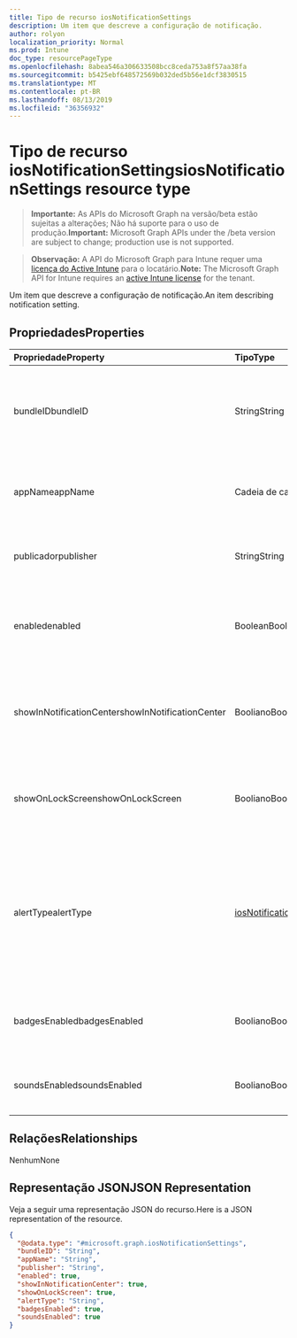 ```yaml
---
title: Tipo de recurso iosNotificationSettings
description: Um item que descreve a configuração de notificação.
author: rolyon
localization_priority: Normal
ms.prod: Intune
doc_type: resourcePageType
ms.openlocfilehash: 8abea546a306633508bcc8ceda753a8f57aa38fa
ms.sourcegitcommit: b5425ebf648572569b032ded5b56e1dcf3830515
ms.translationtype: MT
ms.contentlocale: pt-BR
ms.lasthandoff: 08/13/2019
ms.locfileid: "36356932"
---
```

# <a name="iosnotificationsettings-resource-type"></a><span data-ttu-id="1d82a-103">Tipo de recurso iosNotificationSettings</span><span class="sxs-lookup"><span data-stu-id="1d82a-103">iosNotificationSettings resource type</span></span>

> <span data-ttu-id="1d82a-104">**Importante:** As APIs do Microsoft Graph na versão/beta estão sujeitas a alterações; Não há suporte para o uso de produção.</span><span class="sxs-lookup"><span data-stu-id="1d82a-104">**Important:** Microsoft Graph APIs under the /beta version are subject to change; production use is not supported.</span></span>

> <span data-ttu-id="1d82a-105">**Observação:** A API do Microsoft Graph para Intune requer uma [licença do Active Intune](https://go.microsoft.com/fwlink/?linkid=839381) para o locatário.</span><span class="sxs-lookup"><span data-stu-id="1d82a-105">**Note:** The Microsoft Graph API for Intune requires an [active Intune license](https://go.microsoft.com/fwlink/?linkid=839381) for the tenant.</span></span>

<span data-ttu-id="1d82a-106">Um item que descreve a configuração de notificação.</span><span class="sxs-lookup"><span data-stu-id="1d82a-106">An item describing notification setting.</span></span>

## <a name="properties"></a><span data-ttu-id="1d82a-107">Propriedades</span><span class="sxs-lookup"><span data-stu-id="1d82a-107">Properties</span></span>
|<span data-ttu-id="1d82a-108">Propriedade</span><span class="sxs-lookup"><span data-stu-id="1d82a-108">Property</span></span>|<span data-ttu-id="1d82a-109">Tipo</span><span class="sxs-lookup"><span data-stu-id="1d82a-109">Type</span></span>|<span data-ttu-id="1d82a-110">Descrição</span><span class="sxs-lookup"><span data-stu-id="1d82a-110">Description</span></span>|
|:---|:---|:---|
|<span data-ttu-id="1d82a-111">bundleID</span><span class="sxs-lookup"><span data-stu-id="1d82a-111">bundleID</span></span>|<span data-ttu-id="1d82a-112">String</span><span class="sxs-lookup"><span data-stu-id="1d82a-112">String</span></span>|<span data-ttu-id="1d82a-113">Id de pacote do aplicativo ao qual aplicar essas configurações de notificação.</span><span class="sxs-lookup"><span data-stu-id="1d82a-113">Bundle id of app to which to apply these notification settings.</span></span>|
|<span data-ttu-id="1d82a-114">appName</span><span class="sxs-lookup"><span data-stu-id="1d82a-114">appName</span></span>|<span data-ttu-id="1d82a-115">Cadeia de caracteres</span><span class="sxs-lookup"><span data-stu-id="1d82a-115">String</span></span>|<span data-ttu-id="1d82a-116">Nome do aplicativo a ser associado à bundleID.</span><span class="sxs-lookup"><span data-stu-id="1d82a-116">Application name to be associated with the bundleID.</span></span>|
|<span data-ttu-id="1d82a-117">publicador</span><span class="sxs-lookup"><span data-stu-id="1d82a-117">publisher</span></span>|<span data-ttu-id="1d82a-118">String</span><span class="sxs-lookup"><span data-stu-id="1d82a-118">String</span></span>|<span data-ttu-id="1d82a-119">Publicador a ser associado à bundleID.</span><span class="sxs-lookup"><span data-stu-id="1d82a-119">Publisher to be associated with the bundleID.</span></span>|
|<span data-ttu-id="1d82a-120">enabled</span><span class="sxs-lookup"><span data-stu-id="1d82a-120">enabled</span></span>|<span data-ttu-id="1d82a-121">Boolean</span><span class="sxs-lookup"><span data-stu-id="1d82a-121">Boolean</span></span>|<span data-ttu-id="1d82a-122">Indica se são permitidas notificações neste aplicativo.</span><span class="sxs-lookup"><span data-stu-id="1d82a-122">Indicates whether notifications are allowed for this app.</span></span>|
|<span data-ttu-id="1d82a-123">showInNotificationCenter</span><span class="sxs-lookup"><span data-stu-id="1d82a-123">showInNotificationCenter</span></span>|<span data-ttu-id="1d82a-124">Booliano</span><span class="sxs-lookup"><span data-stu-id="1d82a-124">Boolean</span></span>|<span data-ttu-id="1d82a-125">Indica se as notificações podem ser exibidas no centro de notificações.</span><span class="sxs-lookup"><span data-stu-id="1d82a-125">Indicates whether notifications can be shown in notification center.</span></span>|
|<span data-ttu-id="1d82a-126">showOnLockScreen</span><span class="sxs-lookup"><span data-stu-id="1d82a-126">showOnLockScreen</span></span>|<span data-ttu-id="1d82a-127">Booliano</span><span class="sxs-lookup"><span data-stu-id="1d82a-127">Boolean</span></span>|<span data-ttu-id="1d82a-128">Indica se as notificações podem ser exibidas na tela de bloqueio.</span><span class="sxs-lookup"><span data-stu-id="1d82a-128">Indicates whether notifications can be shown on the lock screen.</span></span>|
|<span data-ttu-id="1d82a-129">alertType</span><span class="sxs-lookup"><span data-stu-id="1d82a-129">alertType</span></span>|[<span data-ttu-id="1d82a-130">iosNotificationAlertType</span><span class="sxs-lookup"><span data-stu-id="1d82a-130">iosNotificationAlertType</span></span>](../resources/intune-deviceconfig-iosnotificationalerttype.md)|<span data-ttu-id="1d82a-131">Indica o tipo de alerta para notificações neste aplicativo.</span><span class="sxs-lookup"><span data-stu-id="1d82a-131">Indicates the type of alert for notifications for this app.</span></span> <span data-ttu-id="1d82a-132">Os valores possíveis são: `deviceDefault`, `banner`, `modal`, `none`.</span><span class="sxs-lookup"><span data-stu-id="1d82a-132">Possible values are: `deviceDefault`, `banner`, `modal`, `none`.</span></span>|
|<span data-ttu-id="1d82a-133">badgesEnabled</span><span class="sxs-lookup"><span data-stu-id="1d82a-133">badgesEnabled</span></span>|<span data-ttu-id="1d82a-134">Booliano</span><span class="sxs-lookup"><span data-stu-id="1d82a-134">Boolean</span></span>|<span data-ttu-id="1d82a-135">Indica se serão permitidos selos neste aplicativo.</span><span class="sxs-lookup"><span data-stu-id="1d82a-135">Indicates whether badges are allowed for this app.</span></span>|
|<span data-ttu-id="1d82a-136">soundsEnabled</span><span class="sxs-lookup"><span data-stu-id="1d82a-136">soundsEnabled</span></span>|<span data-ttu-id="1d82a-137">Booliano</span><span class="sxs-lookup"><span data-stu-id="1d82a-137">Boolean</span></span>|<span data-ttu-id="1d82a-138">Indica se são permitidos sons neste aplicativo.</span><span class="sxs-lookup"><span data-stu-id="1d82a-138">Indicates whether sounds are allowed for this app.</span></span>|

## <a name="relationships"></a><span data-ttu-id="1d82a-139">Relações</span><span class="sxs-lookup"><span data-stu-id="1d82a-139">Relationships</span></span>
<span data-ttu-id="1d82a-140">Nenhum</span><span class="sxs-lookup"><span data-stu-id="1d82a-140">None</span></span>

## <a name="json-representation"></a><span data-ttu-id="1d82a-141">Representação JSON</span><span class="sxs-lookup"><span data-stu-id="1d82a-141">JSON Representation</span></span>
<span data-ttu-id="1d82a-142">Veja a seguir uma representação JSON do recurso.</span><span class="sxs-lookup"><span data-stu-id="1d82a-142">Here is a JSON representation of the resource.</span></span>
<!-- {
  "blockType": "resource",
  "@odata.type": "microsoft.graph.iosNotificationSettings"
}
-->
``` json
{
  "@odata.type": "#microsoft.graph.iosNotificationSettings",
  "bundleID": "String",
  "appName": "String",
  "publisher": "String",
  "enabled": true,
  "showInNotificationCenter": true,
  "showOnLockScreen": true,
  "alertType": "String",
  "badgesEnabled": true,
  "soundsEnabled": true
}
```



